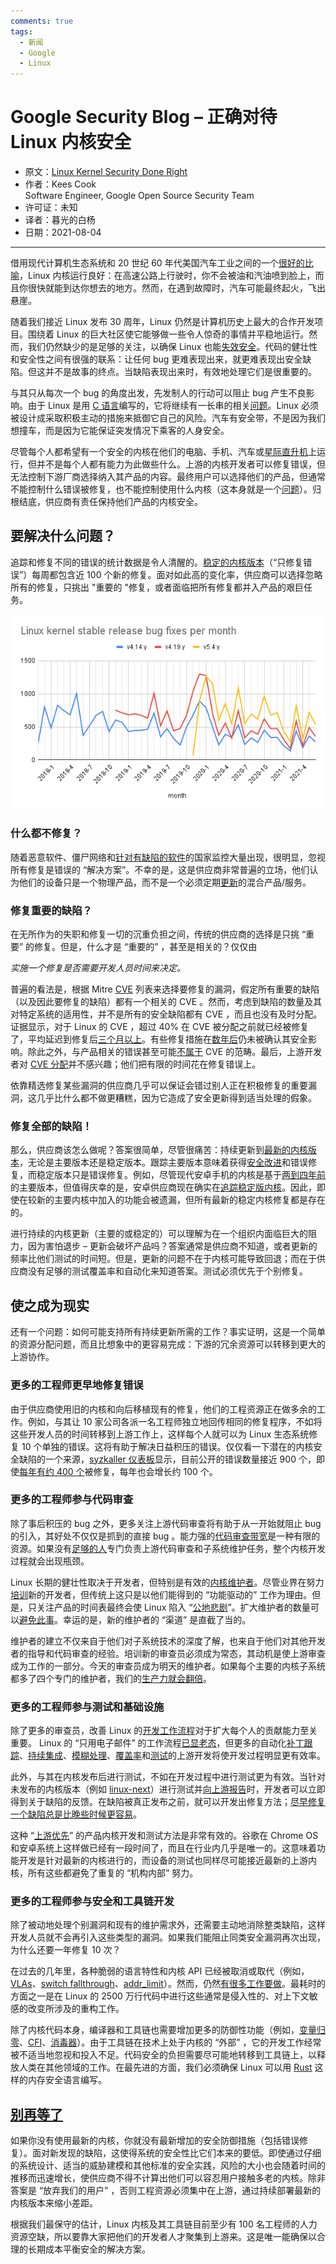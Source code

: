 ```yaml
---
comments: true
tags:
  - 新闻
  - Google
  - Linux
---
```


# Google Security Blog – 正确对待 Linux 内核安全

- 原文：[Linux Kernel Security Done Right](https://security.googleblog.com/2021/08/linux-kernel-security-done-right.html)
- 作者：Kees Cook  
    Software Engineer, Google Open Source Security Team
- 许可证：未知
- 译者：暮光的白杨
- 日期：2021-08-04

----

借用现代计算机生态系统和 20 世纪 60 年代美国汽车工业之间的一个[很好的比喻](http://kernsec.org/files/lss2015/giant-bags-of-mostly-water.pdf)，Linux 内核运行良好：在高速公路上行驶时，你不会被油和汽油喷到脸上，而且你很快就能到达你想去的地方。然而，在遇到故障时，汽车可能最终起火，飞出悬崖。

随着我们接近 Linux 发布 30 周年，Linux 仍然是计算机历史上最大的合作开发项目。围绕着 Linux 的巨大社区使它能够做一些令人惊奇的事情并平稳地运行。然而，我们仍然缺少的是足够的关注，以确保 Linux 也能[失效安全](https://en.wikipedia.org/wiki/Fail-safe)。代码的健壮性和安全性之间有很强的联系：让任何 bug 更难表现出来，就更难表现出安全缺陷。但这并不是故事的终点。当缺陷表现出来时，有效地处理它们是很重要的。

与其只从每次一个 bug 的角度出发，先发制人的行动可以阻止 bug 产生不良影响。由于 Linux 是用 [C 语言](https://outflux.net/slides/2019/lca/danger.pdf)编写的，它将继续有一长串的相关[问题](https://security.googleblog.com/2021/01/data-driven-security-hardening-in.html)。Linux 必须被设计成采取积极主动的措施来抵御它自己的风险。汽车有安全带，不是因为我们想撞车，而是因为它能保证突发情况下乘客的人身安全。

尽管每个人都希望有一个安全的内核在他们的电脑、手机、汽车或[星际直升机](https://docs.github.com/en/github/setting-up-and-managing-your-github-profile/customizing-your-profile/personalizing-your-profile#list-of-qualifying-repositories-for-mars-2020-helicopter-contributor-badge)上运行，但并不是每个人都有能力为此做些什么。上游的内核开发者可以修复错误，但无法控制下游厂商选择纳入其产品的内容。最终用户可以选择他们的产品，但通常不能控制什么错误被修复，也不能控制使用什么内核（这本身就是一个[问题](https://en.wikipedia.org/wiki/Electronics_right_to_repair)）。归根结底，供应商有责任保持他们产品的内核安全。

## 要解决什么问题？

追踪和修复不同的错误的统计数据是令人清醒的。[稳定的内核版本](http://kroah.com/log/blog/2018/02/05/linux-kernel-release-model/)（“只修复错误”）每周都包含近 100 个新的修复。面对如此高的变化率，供应商可以选择忽略所有的修复，只挑出 "重要的 "修复，或者面临把所有修复都并入产品的艰巨任务。

![01](./images/2021-08/Linux%20kernel%20stable%20release%20bug%20fixes%20per%20month.png)

### 什么都不修复？

随着恶意软件、僵尸网络和[针对有缺陷的软件](https://android-developers.googleblog.com/2017/04/an-investigation-of-chrysaor-malware-on.html)的国家监控大量出现，很明显，忽视所有修复是错误的 “解决方案”。不幸的是，这是供应商非常普遍的立场，他们认为他们的设备只是一个物理产品，而不是一个必须定期[更新](https://datatracker.ietf.org/doc/rfc8996/)的混合产品/服务。

### 修复重要的缺陷？

在无所作为的失职和修复一切的沉重负担之间，传统的供应商的选择是只挑 “重要” 的修复。但是，什么才是 “重要的” ，甚至是相关的？仅仅由

*实施一个修复是否需要开发人员时间来决定。*

普遍的看法是，根据 Mitre [CVE](https://cve.mitre.org/cgi-bin/cvekey.cgi?keyword=%22linux+kernel%22) 列表来选择要修复的漏洞，假定所有重要的缺陷（以及因此要修复的缺陷）都有一个相关的 CVE 。然而，考虑到缺陷的数量及其对特定系统的适用性，并不是所有的安全缺陷都有 CVE ，而且也没有及时分配。证据显示，对于 Linux 的 CVE ，超过 40% 在 CVE 被分配之前就已经被修复了，平均延迟到修复后[三个月以上](https://github.com/gregkh/presentation-cve-is-dead)。有些修复措施在[数年后](https://googleprojectzero.blogspot.com/2019/11/bad-binder-android-in-wild-exploit.html)仍未被确认其安全影响。除此之外，与产品相关的错误甚至可能[不属于](https://cve.mitre.org/cve/cna/rules.html#section_7_assignment_rules) CVE 的范畴。最后，上游开发者对 [CVE 分配](https://www.kernel.org/doc/html/latest/admin-guide/security-bugs.html#cve-assignment)并不感兴趣；他们把有限的时间花在修复错误上。

依靠精选修复某些漏洞的供应商几乎可以保证会错过别人正在积极修复的重要漏洞，这几乎比什么都不做更糟糕，因为它造成了安全更新得到适当处理的假象。

### 修复全部的缺陷！

那么，供应商该怎么做呢？答案很简单，尽管很痛苦：持续更新到[最新的内核版本](https://www.kernel.org/)，无论是主要版本还是稳定版本。跟踪主要版本意味着获得[安全改进](https://outflux.net/blog/?s=%22security+things%22)和错误修复，而稳定版本只是错误修复。例如，尽管现代安卓手机的内核是基于[两到四年前](https://source.android.com/devices/architecture/kernel/android-common#compatibility-matrix)的主要版本，但值得庆幸的是，安卓供应商现在确实在[追踪稳定版内核](https://source.android.com/devices/architecture/kernel/releases)。因此，即使在较新的主要内核中加入的功能会被遗漏，但所有最新的稳定内核修复都是存在的。

进行持续的内核更新（主要的或稳定的）可以理解为在一个组织内面临巨大的阻力，因为害怕退步 – 更新会破坏产品吗？答案通常是供应商不知道，或者更新的频率比他们测试的时间短。但是，更新的问题不在于内核可能导致回退；而在于供应商没有足够的测试覆盖率和自动化来知道答案。测试必须优先于个别修复。

## 使之成为现实

还有一个问题：如何可能支持所有持续更新所需的工作？事实证明，这是一个简单的资源分配问题，而且比想象中的更容易完成：下游的冗余资源可以转移到更大的上游协作。

### 更多的工程师更早地修复错误

由于供应商使用旧的内核和向后移植现有的修复，他们的工程资源正在做多余的工作。例如，与其让 10 家公司各派一名工程师独立地回传相同的修复程序，不如将这些开发人员的时间转移到上游工作上，这样每个人就可以为 Linux 生态系统修复 10 个单独的错误。这将有助于解决日益积压的错误。仅仅看一下潜在的内核安全缺陷的一个来源，[syzkaller 仪表板](https://syzkaller.appspot.com/upstream)显示，目前公开的错误数量接近 900 个，即使[每年有约 400 个](https://git.kernel.org/pub/scm/linux/kernel/git/torvalds/linux.git/log/?qt=grep&q=Reported-by%3A+syzbot%2B)被修复，每年也会增长约 100 个。

### 更多的工程师参与代码审查

除了事后积压的 bug 之外，更多关注上游代码审查将有助于从一开始就阻止 bug 的引入，其好处不仅仅是抓到的直接 bug 。能力强的[代码审查带宽](https://lwn.net/Articles/718411/)是一种有限的资源。如果没有[足够的人](https://kernel-recipes.org/en/2016/talks/maintainers-dont-scale/)专门负责上游代码审查和子系统维护任务，整个内核开发过程就会出现瓶颈。

Linux 长期的健壮性取决于开发者，但特别是有效的[内核维护者](https://www.linuxfoundation.org/blog/role-of-a-linux-kernel-maintainer/)。尽管业界在努力[培训](https://training.linuxfoundation.org/linux-kernel-development/)新的开发者，但传统上这只是以他们能得到的 “功能驱动的” 工作为理由。但是，只关注产品的时间表最终会使 Linux 陷入 “[公地悲剧](https://en.wikipedia.org/wiki/Tragedy_of_the_commons)”。扩大维护者的数量可以[避免此事](https://techdebtpolicy.com/tragedy-of-the-commons/)。幸运的是，新的维护者的 “渠道” 是直截了当的。

维护者的建立不仅来自于他们对子系统技术的深度了解，也来自于他们对其他开发者的指导和代码审查的经验。培训新的审查员必须成为常态，其动机是使上游审查成为工作的一部分。今天的审查员成为明天的维护者。如果每个主要的内核子系统都多了四个专门的维护者，我们的[生产力就会翻倍](https://par.nsf.gov/servlets/purl/10106647)。

### 更多的工程师参与测试和基础设施

除了更多的审查员，改善 Linux 的[开发工作流程](https://www.kernel.org/doc/html/latest/process/development-process.html)对于扩大每个人的贡献能力至关重要。 Linux 的 “只用电子邮件” 的工作流程[已显老态](https://lwn.net/Articles/803619/)，但更多的自动化[补丁跟踪](https://patchwork.kernel.org/project/netdevbpf/list/)、[持续集成](https://linux.kernelci.org/job/)、[模糊处理](https://github.com/google/syzkaller/issues?q=is%3Aissue+is%3Aopen+label%3A%22syzbot+user+request%22)、[覆盖率](https://github.com/google/syzkaller/issues/533)和[测试](https://www.kernel.org/doc/html/latest/dev-tools/)的上游开发将使开发过程明显更有效率。

此外，与其在内核发布后进行测试，不如在开发过程中进行测试更为有效。当针对未发布的内核版本（例如 [linux-next](https://git.kernel.org/pub/scm/linux/kernel/git/next/linux-next.git)）进行测试并[向上游报告](https://groups.io/g/kernelci/message/1142)时，开发者可以立即得到关于缺陷的反馈。在缺陷被真正发布之前，就可以开发出修复方法；[尽早修复一个缺陷总是比晚些时候更容易](https://www.ministryoftesting.com/dojo/lessons/ten-reasons-why-you-fix-bugs-as-soon-as-you-find-them)。

这种 “[上游优先](https://www.ibrahimatlinux.com/uploads/6/3/9/7/6397792/03.pdf)” 的产品内核开发和测试方法是非常有效的。谷歌在 Chrome OS 和安卓系统上这样做已经有一段时间了，而且在行业内几乎是唯一的。这意味着功能开发是针对最新的内核进行的，而设备的测试也同样尽可能接近最新的上游内核，所有这些都避免了重复的 “机构内部” 努力。

### 更多的工程师参与安全和工具链开发

除了被动地处理个别漏洞和现有的维护需求外，还需要主动地消除整类缺陷，这样开发人员就不会再引入这些类型的漏洞。如果我们能阻止同类安全漏洞再次出现，为什么还要一年修复 10 次？

在过去的几年里，各种脆弱的语言特性和内核 API 已经被取消或取代（例如，[VLAs](https://git.kernel.org/linus/0bb95f80a38f82884693194ea720e9cca5e12ada)、[switch fallthrough](https://git.kernel.org/linus/a035d552a93bb9ef6048733bb9f2a0dc857ff869)、[addr_limit](https://git.kernel.org/linus/3d2403fd10a1dbb359b154af41ffed9f2a7520e8)）。然而，仍然[有很多工作要做](https://github.com/KSPP/linux/issues)。最耗时的方面之一是在 Linux 的 2500 万行代码中进行这些通常是侵入性的、对上下文敏感的改变所涉及的重构工作。

除了内核代码本身，编译器和工具链也需要增加更多的防御性功能（例如，[变量归零](https://git.kernel.org/linus/f0fe00d4972a8cd4b98cc2c29758615e4d51cdfe)、[CFI](https://source.android.com/devices/tech/debug/kcfi)、[消毒器](https://bugzilla.kernel.org/buglist.cgi?bug_status=__open__&component=Sanitizers&list_id=1093987&product=Memory%20Management)）。由于工具链在技术上处于内核的 “外部” ，它的开发工作经常被不适当地忽视和投入不足。代码安全的负担需要尽可能地转移到工具链上，以释放人类在其他领域的工作。在最先进的方面，我们必须确保 Linux 可以用 [Rust](https://lore.kernel.org/lkml/20210704202756.29107-1-ojeda@kernel.org/) 这样的内存安全语言编写。

## [别再等了](https://www.youtube.com/watch?v=sRee26pfVzU#t=11)

如果你没有使用最新的内核，你就没有最新增加的安全防御措施（包括错误修复）。面对新发现的缺陷，这使得系统的安全性比它们本来的要低。即使通过仔细的系统设计、适当的威胁建模和其他标准的安全实践，风险的大小也会随着时间的推移而迅速增长，使供应商不得不计算出他们可以容忍用户接触多老的内核。除非答案是 “放弃我们的用户” ，否则工程资源必须集中在上游，通过持续部署最新的内核版本来缩小差距。

根据我们最保守的估计，Linux 内核及其工具链目前至少有 100 名工程师的人力资源空缺，所以要靠大家把他们的开发者人才聚集到上游来。这是唯一能确保以合理的长期成本平衡安全的解决方案。